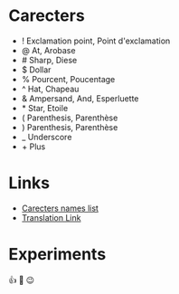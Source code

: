 # Carecters
* !  Exclamation point, Point d'exclamation
* @ At, Arobase 
* \# Sharp, Diese
* $ Dollar
* % Pourcent, Poucentage
* ^ Hat, Chapeau
* & Ampersand, And, Esperluette
* \* Star, Etoile
* ( Parenthesis, Parenthèse
* ) Parenthesis, Parenthèse
* _ Underscore 
* \+ Plus

# Links
* [Carecters names list](https://excelnotes.com/names-of-the-keyboard-symbols/)
* [Translation Link](https://translate.google.ca/?sl=auto&tl=en&op=translate)

# Experiments
  :+1: :bug: :wink:
  
